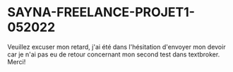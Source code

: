 # SAYNA-FREELANCE-PROJET1-052022
Veuillez excuser mon retard, j'ai été dans l'hésitation d'envoyer mon devoir car je n'ai pas eu de retour concernant mon second test dans textbroker. Merci!
